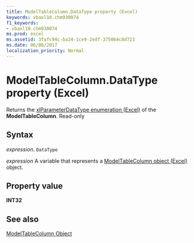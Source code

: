 ```yaml
---
title: ModelTableColumn.DataType property (Excel)
keywords: vbaxl10.chm930074
f1_keywords:
- vbaxl10.chm930074
ms.prod: excel
ms.assetid: 3fafc94c-ba24-1ce9-2edf-375064c8d723
ms.date: 06/08/2017
localization_priority: Normal
---
```



# ModelTableColumn.DataType property (Excel)

Returns the [xlParameterDataType enumeration (Excel)](Excel.xlParameterDataType.md) of the **ModelTableColumn**. Read-only


## Syntax

_expression_. `DataType`

_expression_ A variable that represents a [ModelTableColumn object (Excel)](Excel.modeltablecolumn.md) object.


## Property value

 **INT32**


## See also



[ModelTableColumn Object](Excel.modeltablecolumn.md)


